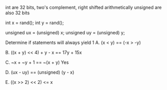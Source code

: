 int are 32 bits, two's complement, right shifted arithmetically
unsigned are also 32 bits

int x = rand();
int y = rand();

unsigned ux = (unsigned) x;
unsigned uy = (unsigned) y;

Determine if statements will always yield 1
A. (x < y) == (-x > -y)

B. ((x + y) << 4) + y - x == 17y + 15x

C. ~x + ~y + 1 == ~(x + y)
Yes

D. (ux - uy) == (unsigned) (y - x)

E. ((x >> 2) << 2) <= x
